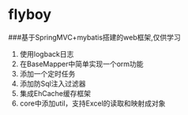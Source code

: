 # flyboy
###基于SpringMVC+mybatis搭建的web框架,仅供学习
1. 使用logback日志
2. 在BaseMapper中简单实现一个orm功能
3. 添加一个定时任务
4. 添加防Sql注入过滤器
5. 集成EhCache缓存框架
6. core中添加util，支持Excel的读取和映射成对象

